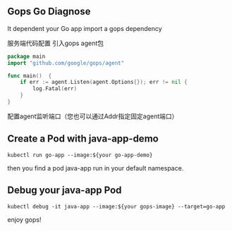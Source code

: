 ## Gops Go Diagnose
It dependent your Go app import a gops dependency

服务端代码配置
引入gops agent包
```go
package main
import "github.com/google/gops/agent"

func main()  {
	if err := agent.Listen(agent.Options{}); err != nil {
		log.Fatal(err)
    }
}
```
配置agent监听端口（您也可以通过Addr指定固定agent端口）


## Create a Pod with java-app-demo
``kubectl run go-app --image:${your go-app-demo}``

then you find a pod java-app run in your default namespace.

## Debug your java-app Pod
``kubectl debug -it java-app --image:${your gops-image} --target=go-app ``

enjoy gops!

